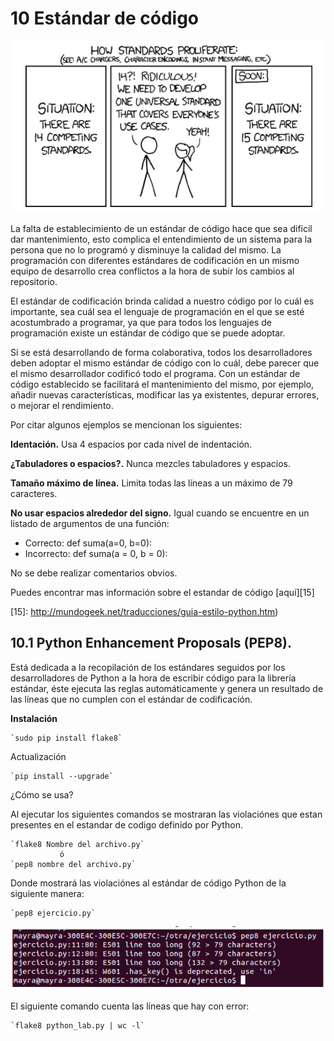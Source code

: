 # 10 Estándar de código
![By Randall Munroe](images/howstandarprofile.png)

La falta de establecimiento de un estándar de código hace que sea difícil dar mantenimiento, esto complica el entendimiento de un sistema para la persona que no lo programó y disminuye la calidad del mismo. La programación con diferentes estándares de codificación en un mismo equipo de desarrollo crea conflictos a la hora de subir los cambios al repositorio.

El estándar de codificación brinda calidad a nuestro código por lo cuál es importante, sea cuál sea el lenguaje de programación en el que se esté acostumbrado a programar, ya que para todos los lenguajes de programación existe un estándar de código que se puede adoptar.

Si se está desarrollando de forma colaborativa, todos los desarrolladores deben adoptar el mismo estándar de código con lo cuál, debe parecer que el mismo desarrollador codificó todo el programa. Con un estándar de código establecido se facilitará el mantenimiento del mismo, por ejemplo,  añadir nuevas características, modificar las ya existentes, depurar errores, o mejorar el rendimiento. 

Por citar algunos ejemplos se mencionan los siguientes:

__Identación.__ Usa 4 espacios por cada nivel de indentación.

__¿Tabuladores o espacios?.__ Nunca mezcles tabuladores y espacios.

__Tamaño máximo de línea.__ Limita todas las líneas a un máximo de 79 caracteres.

__No usar espacios alrededor del signo.__ Igual cuando se encuentre en un listado de argumentos de una función:

* Correcto:
	def suma(a=0, b=0):
* Incorrecto:
	def suma(a = 0, b = 0):

No se debe realizar comentarios obvios.

Puedes encontrar mas información sobre el estandar de código [aquí][15]
 
[15]: http://mundogeek.net/traducciones/guia-estilo-python.htm)

## 10.1 Python Enhancement Proposals (PEP8).

Está dedicada a la recopilación de los estándares seguidos por los desarrolladores de Python a la hora de escribir código para la librería estándar, éste ejecuta las reglas automáticamente y genera un resultado de las líneas que no cumplen con el estándar de codificación.

__Instalación__

    `sudo pip install flake8`

Actualización

    `pip install --upgrade`

¿Cómo se usa?

Al ejecutar los siguientes comandos se mostraran las violaciónes que estan presentes en el estandar de codigo definido por Python.

    `flake8 Nombre del archivo.py`
               ó
    `pep8 nombre del archivo.py`

Donde mostrará las violaciónes al estándar de código Python de la siguiente manera:

    `pep8 ejercicio.py`

![](images/Violacionalestandar.png)

El siguiente comando cuenta las líneas que hay con error:

    `flake8 python_lab.py | wc -l`


